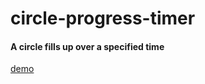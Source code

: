 # circle-progress-timer

#### A circle fills up over a specified time
[demo](https://codepen.io/hsienhsiuliao/pen/deEbpm)
